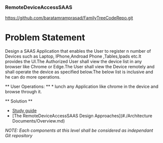 ### RemoteDeviceAccessSAAS

https://github.com/baratamramprasad/FamilyTreeCodeRepo.git

# Problem Statement
 Design a SAAS Application that enables the User to register n number of Devices such as Laptop, IPhone,Androad Phone ,Tables,Ipads etc.It provides the UI.The Authorized User shall view the device list in any browser like Chrome or Edge.The User shall view the Device remotely and shall operate the device as specified below.The below list is inclusive and he can do more operations.
 
 ** User Operations: **
	* lunch any Application like chrome in the device and browse through it.


** Solution **

* [Study guide](#study-guide)
* [The RemoteDeviceAccessSAAS Design Approaches](#./Architecture Documents/Overview.md)

*NOTE: Each components at this level shall be considered as independant Git repository*
